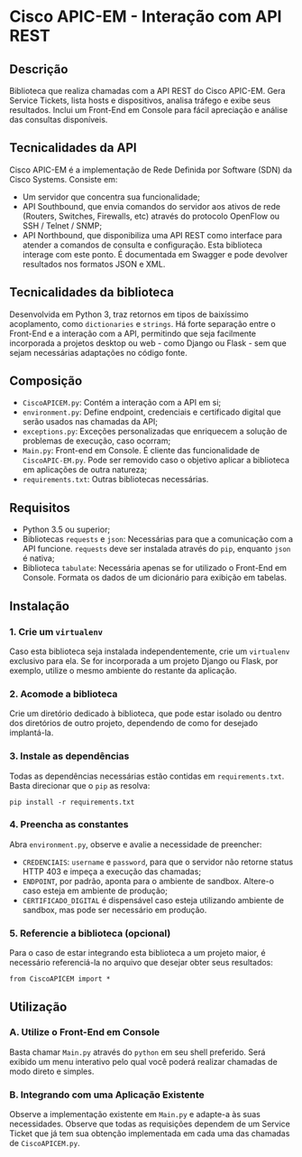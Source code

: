 # Cisco APIC-EM - Interação com API REST

## Descrição
Biblioteca que realiza chamadas com a API REST do Cisco APIC-EM. Gera Service Tickets, lista hosts e dispositivos, analisa tráfego e exibe seus resultados. Inclui um Front-End em Console para fácil apreciação e análise das consultas disponíveis.

## Tecnicalidades da API
Cisco APIC-EM é a implementação de Rede Definida por Software (SDN) da Cisco Systems. Consiste em:
- Um servidor que concentra sua funcionalidade;
- API Southbound, que envia comandos do servidor aos ativos de rede (Routers, Switches, Firewalls, etc) através do protocolo OpenFlow ou SSH / Telnet / SNMP;
- API Northbound, que disponibiliza uma API REST como interface para atender a comandos de consulta e configuração. Esta biblioteca interage com este ponto.
É documentada em Swagger e pode devolver resultados nos formatos JSON e XML.

## Tecnicalidades da biblioteca
Desenvolvida em Python 3, traz retornos em tipos de baixíssimo acoplamento, como `dictionaries` e `strings`. Há forte separação entre o Front-End e a interação com a API, permitindo que seja facilmente incorporada a projetos desktop ou web - como Django ou Flask - sem que sejam necessárias adaptações no código fonte.

## Composição
- `CiscoAPICEM.py`: Contém a interação com a API em si;
- `environment.py`: Define endpoint, credenciais e certificado digital que serão usados nas chamadas da API;
- `exceptions.py`: Exceções personalizadas que enriquecem a solução de problemas de execução, caso ocorram;
- `Main.py`: Front-end em Console. É cliente das funcionalidade de `CiscoAPIC-EM.py`. Pode ser removido caso o objetivo aplicar a biblioteca em aplicações de outra natureza;
- `requirements.txt`: Outras bibliotecas necessárias.

## Requisitos
- Python 3.5 ou superior;
- Bibliotecas `requests` e `json`: Necessárias para que a comunicação com a API funcione. `requests` deve ser instalada através do `pip`, enquanto `json` é nativa;
- Biblioteca `tabulate`: Necessária apenas se for utilizado o Front-End em Console. Formata os dados de um dicionário para exibição em tabelas.

## Instalação
### 1. Crie um `virtualenv`
Caso esta biblioteca seja instalada independentemente, crie um `virtualenv` exclusivo para ela. Se for incorporada a um projeto Django ou Flask, por exemplo, utilize o mesmo ambiente do restante da aplicação.

### 2. Acomode a biblioteca
Crie um diretório dedicado à biblioteca, que pode estar isolado ou dentro dos diretórios de outro projeto, dependendo de como for desejado implantá-la.

### 3. Instale as dependências
Todas as dependências necessárias estão contidas em `requirements.txt`. Basta direcionar que o `pip` as resolva:
```
pip install -r requirements.txt
```

### 4. Preencha as constantes
Abra `environment.py`, observe e avalie a necessidade de preencher:
- `CREDENCIAIS`: `username` e `password`, para que o servidor não retorne status HTTP 403 e impeça a execução das chamadas;
- `ENDPOINT`, por padrão, aponta para o ambiente de sandbox. Altere-o caso esteja em ambiente de produção;
- `CERTIFICADO_DIGITAL` é dispensável caso esteja utilizando ambiente de sandbox, mas pode ser necessário em produção.

### 5. Referencie a biblioteca (opcional)
Para o caso de estar integrando esta biblioteca a um projeto maior, é necessário referenciá-la no arquivo que desejar obter seus resultados:
```
from CiscoAPICEM import *
```

## Utilização
### A. Utilize o Front-End em Console
Basta chamar `Main.py` através do `python` em seu shell preferido. Será exibido um menu interativo pelo qual você poderá realizar chamadas de modo direto e simples.

### B. Integrando com uma Aplicação Existente
Observe a implementação existente em `Main.py` e adapte-a às suas necessidades. Observe que todas as requisições dependem de um Service Ticket que já tem sua obtenção implementada em cada uma das chamadas de `CiscoAPICEM.py`.

